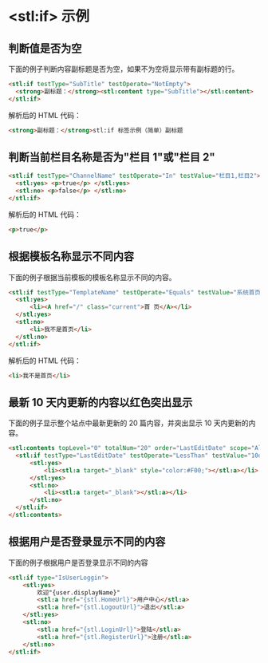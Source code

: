 # &lt;stl:if&gt; 示例

## 判断值是否为空

下面的例子判断内容副标题是否为空，如果不为空将显示带有副标题的行。

```html
<stl:if testType="SubTitle" testOperate="NotEmpty">
  <strong>副标题：</strong><stl:content type="SubTitle"></stl:content>
</stl:if>
```

解析后的 HTML 代码：

```html
<strong>副标题：</strong>stl:if 标签示例（简单）副标题
```

## 判断当前栏目名称是否为"栏目 1"或"栏目 2"

```html
<stl:if testType="ChannelName" testOperate="In" testValue="栏目1,栏目2">
  <stl:yes> <p>true</p> </stl:yes>
  <stl:no> <p>false</p> </stl:no>
</stl:if>
```

解析后的 HTML 代码：

```html
<p>true</p>
```

## 根据模板名称显示不同内容

下面的例子根据当前模板的模板名称显示不同的内容。

```html
<stl:if testType="TemplateName" testOperate="Equals" testValue="系统首页模板">
  <stl:yes>
      <li><A href="/" class="current">首 页</A></li>
  </stl:yes>
  <stl:no>
      <li>我不是首页</li>
  </stl:no>
</stl:if>
```

解析后的 HTML 代码：

```html
<li>我不是首页</li>
```

## 最新 10 天内更新的内容以红色突出显示

下面的例子显示整个站点中最新更新的 20 篇内容，并突出显示 10 天内更新的内容。

```html
<stl:contents topLevel="0" totalNum="20" order="LastEditDate" scope="All">
  <stl:if testType="LastEditDate" testOperate="LessThan" testValue="10d">
      <stl:yes>
          <li><stl:a target="_blank" style="color:#F00;"></stl:a></li>
      </stl:yes>
      <stl:no>
          <li><stl:a target="_blank"></stl:a></li>
      </stl:no>
  </stl:if>
</stl:contents>
```

## 根据用户是否登录显示不同的内容

下面的例子根据用户是否登录显示不同的内容

```html
<stl:if type="IsUserLoggin">
    <stl:yes>
        欢迎"{user.displayName}"
        <stl:a href="{stl.HomeUrl}">用户中心</stl:a>
        <stl:a href="{stl.LogoutUrl}">退出</stl:a>
    </stl:yes>
    <stl:no>
        <stl:a href="{stl.LoginUrl}">登陆</stl:a>
        <stl:a href="{stl.RegisterUrl}">注册</stl:a>
    </stl:no>
</stl:if>
```
